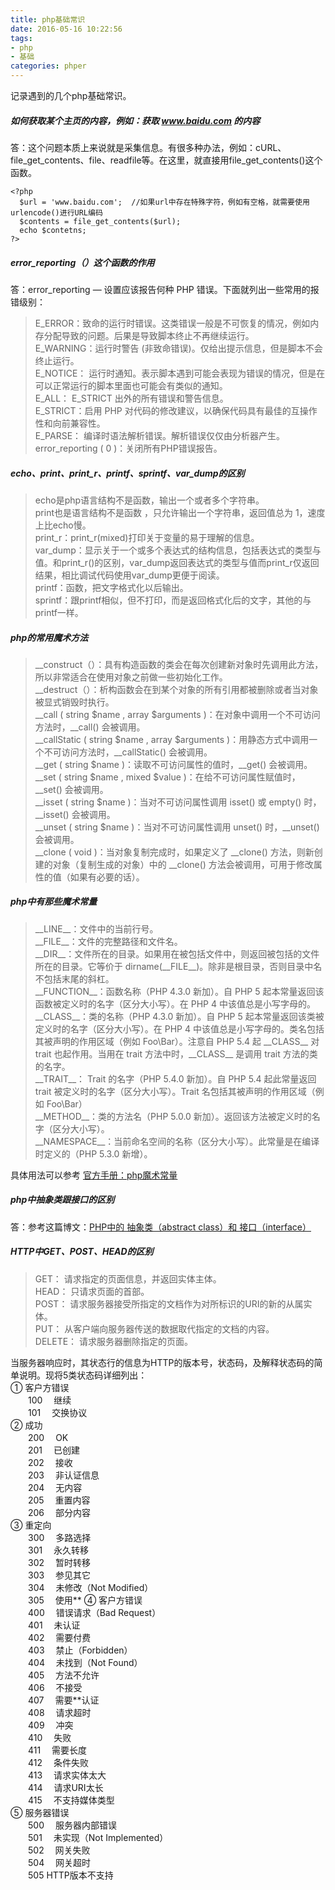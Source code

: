 ```yaml
---
title: php基础常识
date: 2016-05-16 10:22:56
tags:
- php
- 基础
categories: phper
---
```

记录遇到的几个php基础常识。

##### 如何获取某个主页的内容，例如：获取 www.baidu.com 的内容 #####
答：这个问题本质上来说就是采集信息。有很多种办法，例如：cURL、file\_get\_contents、file、readfile等。在这里，就直接用file\_get\_contents()这个函数。

	<?php   
  	  $url = 'www.baidu.com';  //如果url中存在特殊字符，例如有空格，就需要使用urlencode()进行URL编码  
  	  $contents = file_get_contents($url);   
 	  echo $contetns;  
	?>    
##### error_reporting（）这个函数的作用 #####
答：error_reporting — 设置应该报告何种 PHP 错误。下面就列出一些常用的报错级别：   
>E\_ERROR：致命的运行时错误。这类错误一般是不可恢复的情况，例如内存分配导致的问题。后果是导致脚本终止不再继续运行。   
>E\_WARNING：运行时警告 (非致命错误)。仅给出提示信息，但是脚本不会终止运行。   
>E\_NOTICE： 运行时通知。表示脚本遇到可能会表现为错误的情况，但是在可以正常运行的脚本里面也可能会有类似的通知。   
>E\_ALL： E\_STRICT 出外的所有错误和警告信息。  
>E\_STRICT：启用 PHP 对代码的修改建议，以确保代码具有最佳的互操作性和向前兼容性。   
>E\_PARSE： 编译时语法解析错误。解析错误仅仅由分析器产生。   
>error_reporting ( 0 )：关闭所有PHP错误报告。  

##### echo、print、print\_r、printf、sprintf、var\_dump的区别 #####
>echo是php语言结构不是函数，输出一个或者多个字符串。  
>print也是语言结构不是函数 ，只允许输出一个字符串，返回值总为 1，速度上比echo慢。  
>print\_r：print\_r(mixed)打印关于变量的易于理解的信息。  
>var\_dump：显示关于一个或多个表达式的结构信息，包括表达式的类型与值。和print\_r()的区别，var\_dump返回表达式的类型与值而print\_r仅返回结果，相比调试代码使用var_dump更便于阅读。   
>printf：函数，把文字格式化以后输出。   
>sprintf：跟printf相似，但不打印，而是返回格式化后的文字，其他的与printf一样。 
  
##### php的常用魔术方法 #####
>\_\_construct（）：具有构造函数的类会在每次创建新对象时先调用此方法，所以非常适合在使用对象之前做一些初始化工作。  
>\_\_destruct（）：析构函数会在到某个对象的所有引用都被删除或者当对象被显式销毁时执行。  
>\_\_call ( string $name , array $arguments )：在对象中调用一个不可访问方法时，\_\_call() 会被调用。   
>\_\_callStatic ( string $name , array $arguments )：用静态方式中调用一个不可访问方法时，\_\_callStatic() 会被调用。  
>\_\_get ( string $name )：读取不可访问属性的值时，\_\_get() 会被调用。   
>\_\_set ( string $name , mixed $value )：在给不可访问属性赋值时，\_\_set() 会被调用。  
>\_\_isset ( string $name )：当对不可访问属性调用 isset() 或 empty() 时，\_\_isset() 会被调用。  
>\_\_unset ( string $name )：当对不可访问属性调用 unset() 时，\_\_unset() 会被调用。  
>\_\_clone ( void )：当对象复制完成时，如果定义了 \_\_clone() 方法，则新创建的对象（复制生成的对象）中的 \_\_clone() 方法会被调用，可用于修改属性的值（如果有必要的话）。  

##### php中有那些魔术常量 #####
>\_\_LINE\_\_：文件中的当前行号。  
>\_\_FILE\_\_：文件的完整路径和文件名。  
>\_\_DIR\_\_：文件所在的目录。如果用在被包括文件中，则返回被包括的文件所在的目录。它等价于 dirname(\_\_FILE\_\_)。除非是根目录，否则目录中名不包括末尾的斜杠。  
>\_\_FUNCTION\_\_：函数名称（PHP 4.3.0 新加）。自 PHP 5 起本常量返回该函数被定义时的名字（区分大小写）。在 PHP 4 中该值总是小写字母的。  
>\_\_CLASS\_\_：类的名称（PHP 4.3.0 新加）。自 PHP 5 起本常量返回该类被定义时的名字（区分大小写）。在 PHP 4 中该值总是小写字母的。类名包括其被声明的作用区域（例如 Foo\Bar）。注意自 PHP 5.4 起 \_\_CLASS\_\_ 对 trait 也起作用。当用在 trait 方法中时，\_\_CLASS\_\_ 是调用 trait 方法的类的名字。  
>\_\_TRAIT\_\_： Trait 的名字（PHP 5.4.0 新加）。自 PHP 5.4 起此常量返回 trait 被定义时的名字（区分大小写）。Trait 名包括其被声明的作用区域（例如 Foo\Bar）  
>\_\_METHOD\_\_：类的方法名（PHP 5.0.0 新加）。返回该方法被定义时的名字（区分大小写）。  
>\_\_NAMESPACE\_\_：当前命名空间的名称（区分大小写）。此常量是在编译时定义的（PHP 5.3.0 新增）。
   
具体用法可以参考 [官方手册：php魔术常量](https://secure.php.net/manual/zh/language.constants.predefined.php "官方手册")  

##### php中抽象类跟接口的区别 #####
答：参考这篇博文：[PHP中的 抽象类（abstract class）和 接口（interface）](http://blog.csdn.net/sunlylorn/article/details/6124319 " PHP中的 抽象类（abstract class）和 接口（interface）")   

##### HTTP中GET、POST、HEAD的区别 #####
>GET： 请求指定的页面信息，并返回实体主体。  
>HEAD： 只请求页面的首部。  
>POST： 请求服务器接受所指定的文档作为对所标识的URI的新的从属实体。  
>PUT： 从客户端向服务器传送的数据取代指定的文档的内容。   
>DELETE： 请求服务器删除指定的页面。  

当服务器响应时，其状态行的信息为HTTP的版本号，状态码，及解释状态码的简单说明。现将5类状态码详细列出：  
① 客户方错误  
　　100　 继续  
　　101　 交换协议  
② 成功   
　　200 　OK  
　　201 　已创建  
　　202　 接收  
　　203　 非认证信息  
　　204　 无内容  
　　205 　重置内容  
　　206　 部分内容  
③ 重定向  
　　300 　多路选择  
　　301　 永久转移  
　　302　 暂时转移  
　　303　 参见其它  
　　304 　未修改（Not Modified）  
　　305　 使用**
④ 客户方错误  
　　400　 错误请求（Bad Request）  
　　401 　未认证  
　　402 　需要付费  
　　403　 禁止（Forbidden）  
　　404　 未找到（Not Found）  
　　405　 方法不允许  
　　406　 不接受  
　　407　 需要**认证  
　　408　 请求超时  
　　409　 冲突  
　　410 　失败  
　　411 　需要长度  
　　412　 条件失败  
　　413 　请求实体太大  
　　414 　请求URI太长  
　　415 　不支持媒体类型  
⑤ 服务器错误  
　　500　 服务器内部错误  
　　501　 未实现（Not Implemented）  
　　502　 网关失败  
　　504 　网关超时  
　　505 HTTP版本不支持  




